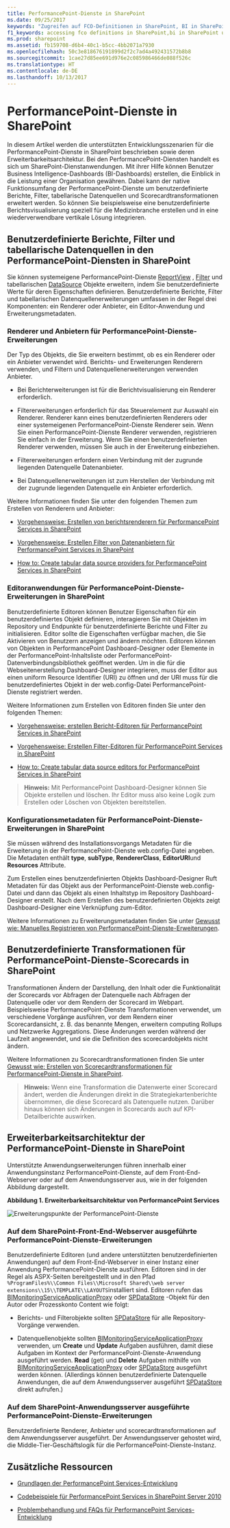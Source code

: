 ```yaml
---
title: PerformancePoint-Dienste in SharePoint
ms.date: 09/25/2017
keywords: "Zugreifen auf FCO-Definitionen in SharePoint, BI in SharePoint mithilfe der PerformancePoint-Dienste, Business Intelligence in SharePoint, Business Intelligence mithilfe der PerformancePoint-Dienste in SharePoint, Erstellen von Scorecardtransformationen mit PerformancePoint-Diensten in SharePoint, benutzerdefinierte Filtersteuerelemente in SharePoint, benutzerdefinierte PerformancePoint-Erweiterungen, Anpassen von PerformancePoint in SharePoint, Erstellen von Datenquellen in SharePoint, DLL-Dateien für die PerformancePoint-Entwicklung, Erweitern von PerformancePoint-Diensten für SharePoint, FCOs in SharePoint PerformancePoint, Filtererstellung in SharePoint, Filter als FCOs in PPS PerformancePoint, erste Schritte mit den PerformancePoint-Diensten, Integrieren der PerformancePoint-Dienste in SharePoint, PerformancePoint-Assemblys für Entwicklungsprojekte, benutzerdefinierte PerformancePoint-Datenquellen, benutzerdefinierte PerformancePoint-Filter, benutzerdefinierte PerformancePoint-Berichte, benutzerdefinierte PerformancePoint-Scorecardtransformationen, PerformancePoint-Entwicklungsszenarien, Entwickeln von PerformancePoint-Diensten, Entwicklungsszenarien für PerformancePoint-Dienste, Programmieren von PerformancePoint-Diensten, SDK für PerformancePoint-Dienste, benutzerdefinierte PPS-Dashboards in SharePoint, PPS-Entwicklung, PPS-Programmierung, PPS-SDK, Erstellen von Berichten in SharePoint, Berichtsrenderer in SharePoint, SharePoint-Dienstanwendung PerformancePoint"
f1_keywords: accessing fco definitions in SharePoint,bi in SharePoint using performancepoint services,business intelligence in SharePoint,business intelligence using performancepoint services in SharePoint,create scorecard transforms using performancepoint in SharePoint,custom filter control in SharePoint,custom performancepoint extensions,customize performancepoint in sharepoint,data source creation in SharePoint,dlls used for performancepoint development,extending performancepoint services for sharepoint,fcos in sharepoint performancepoint,filter creation in SharePoint,filters as fcos in pps performancepoint,getting started with performancepoint services,integration of performancepoint services in sharepoint,performancepoint assemblies used in development,performancepoint custom data sources,performancepoint custom filters,performancepoint custom reports,performancepoint custom scorecard transforms,performancepoint development scenarios,performancepoint services development,performancepoint services development scenarios,performancepoint services programming,performancepoint services sdk,pps custom dashboards in SharePoint,pps development,pps programming,pps sdk,report creation in SharePoint,report renderer in SharePoint,SharePoint service application PerformancePoint
ms.prod: sharepoint
ms.assetid: fb159708-d6b4-40c1-b5cc-4bb2071a7930
ms.openlocfilehash: 50c3e818676191899d2f2c7ad4a492431572b8b8
ms.sourcegitcommit: 1cae27d85ee691d976e2c085986466de088f526c
ms.translationtype: HT
ms.contentlocale: de-DE
ms.lasthandoff: 10/13/2017
---
```

# <a name="performancepoint-services-in-sharepoint"></a>PerformancePoint-Dienste in SharePoint
In diesem Artikel werden die unterstützten Entwicklungsszenarien für die PerformancePoint-Dienste in SharePoint beschrieben sowie deren Erweiterbarkeitsarchitektur.
Bei den PerformancePoint-Diensten handelt es sich um SharePoint-Dienstanwendungen. Mit ihrer Hilfe können Benutzer Business Intelligence-Dashboards (BI-Dashboards) erstellen, die Einblick in die Leistung einer Organisation gewähren. Dabei kann der native Funktionsumfang der PerformancePoint-Dienste um benutzerdefinierte Berichte, Filter, tabellarische Datenquellen und Scorecardtransformationen erweitert werden. So können Sie beispielsweise eine benutzerdefinierte Berichtsvisualisierung speziell für die Medizinbranche erstellen und in eine wiederverwendbare vertikale Lösung integrieren.
  
    
    


## <a name="custom-performancepoint-services-reports-filters-and-tabular-data-sources-in-sharepoint"></a>Benutzerdefinierte Berichte, Filter und tabellarische Datenquellen in den PerformancePoint-Diensten in SharePoint
<a name="bkmk_CreateCustomObjects"> </a>

Sie können systemeigene PerformancePoint-Dienste  [ReportView](https://msdn.microsoft.com/library/Microsoft.PerformancePoint.Scorecards.ReportView.aspx) , [Filter](https://msdn.microsoft.com/library/Microsoft.PerformancePoint.Scorecards.Filter.aspx) und tabellarischen [DataSource](https://msdn.microsoft.com/library/Microsoft.PerformancePoint.Scorecards.DataSource.aspx) Objekte erweitern, indem Sie benutzerdefinierte Werte für deren Eigenschaften definieren. Benutzerdefinierte Berichte, Filter und tabellarischen Datenquellenerweiterungen umfassen in der Regel drei Komponenten: ein Renderer oder Anbieter, ein Editor-Anwendung und Erweiterungsmetadaten.
  
    
    

### <a name="renderers-and-providers-for-performancepoint-services-extensions"></a>Renderer und Anbietern für PerformancePoint-Dienste-Erweiterungen

Der Typ des Objekts, die Sie erweitern bestimmt, ob es ein Renderer oder ein Anbieter verwendet wird. Berichts- und Erweiterungen Renderern verwenden, und Filtern und Datenquellenerweiterungen verwenden Anbieter.
  
    
    

- Bei Berichterweiterungen ist für die Berichtvisualisierung ein Renderer erforderlich. 
    
  
- Filtererweiterungen erforderlich für das Steuerelement zur Auswahl ein Renderer. Renderer kann eines benutzerdefinierten Renderers oder einer systemeigenen PerformancePoint-Dienste Renderer sein. Wenn Sie einen PerformancePoint-Dienste Renderer verwenden, registrieren Sie einfach in der Erweiterung. Wenn Sie einen benutzerdefinierten Renderer verwenden, müssen Sie auch in der Erweiterung einbeziehen.
    
  
- Filtererweiterungen erfordern einen Verbindung mit der zugrunde liegenden Datenquelle Datenanbieter.
    
  
- Bei Datenquellenerweiterungen ist zum Herstellen der Verbindung mit der zugrunde liegenden Datenquelle ein Anbieter erforderlich.
    
  
Weitere Informationen finden Sie unter den folgenden Themen zum Erstellen von Renderern und Anbieter:
  
    
    

-  [Vorgehensweise: Erstellen von berichtsrenderern für PerformancePoint Services in SharePoint](how-to-create-report-renderers-for-performancepoint-services-in-sharepoint.md)
    
  
-  [Vorgehensweise: Erstellen Filter von Datenanbietern für PerformancePoint Services in SharePoint](how-to-create-filter-data-providers-for-performancepoint-services-in-sharepoint.md)
    
  
-  [How to: Create tabular data source providers for PerformancePoint Services in SharePoint](how-to-create-tabular-data-source-providers-for-performancepoint-services-in-sha.md)
    
  

### <a name="editor-applications-for-performancepoint-services-extensions-in-sharepoint"></a>Editoranwendungen für PerformancePoint-Dienste-Erweiterungen in SharePoint

Benutzerdefinierte Editoren können Benutzer Eigenschaften für ein benutzerdefiniertes Objekt definieren, interagieren Sie mit Objekten im Repository und Endpunkte für benutzerdefinierte Berichte und Filter zu initialisieren. Editor sollte die Eigenschaften verfügbar machen, die Sie Aktivieren von Benutzern anzeigen und ändern möchten. Editoren können von Objekten in PerformancePoint Dashboard-Designer oder Elemente in der PerformancePoint-Inhaltsliste oder PerformancePoint-Datenverbindungsbibliothek geöffnet werden. Um in die für die Webseitenerstellung Dashboard-Designer integrieren, muss der Editor aus einen uniform Resource Identifier (URI) zu öffnen und der URI muss für die benutzerdefiniertes Objekt in der web.config-Datei PerformancePoint-Dienste registriert werden.
  
    
    
Weitere Informationen zum Erstellen von Editoren finden Sie unter den folgenden Themen:
  
    
    

-  [Vorgehensweise: erstellen Bericht-Editoren für PerformancePoint Services in SharePoint](how-to-create-report-editors-for-performancepoint-services-in-sharepoint.md)
    
  
-  [Vorgehensweise: Erstellen Filter-Editoren für PerformancePoint Services in SharePoint](how-to-create-filter-editors-for-performancepoint-services-in-sharepoint.md)
    
  
-  [How to: Create tabular data source editors for PerformancePoint Services in SharePoint](how-to-create-tabular-data-source-editors-for-performancepoint-services-in-share.md)
    
  

> **Hinweis:** Mit PerformancePoint Dashboard-Designer können Sie Objekte erstellen und löschen. Ihr Editor muss also keine Logik zum Erstellen oder Löschen von Objekten bereitstellen. 
  
    
    


### <a name="configuration-metadata-for-performancepoint-services-extensions-in-sharepoint"></a>Konfigurationsmetadaten für PerformancePoint-Dienste-Erweiterungen in SharePoint

Sie müssen während des Installationsvorgangs Metadaten für die Erweiterung in der PerformancePoint-Dienste web.config-Datei angeben. Die Metadaten enthält **type**, **subType**, **RendererClass**, **EditorURI**und **Resources** Attribute.
  
    
    
Zum Erstellen eines benutzerdefinierten Objekts Dashboard-Designer Ruft Metadaten für das Objekt aus der PerformancePoint-Dienste web.config-Datei und dann das Objekt als einen Inhaltstyp im Repository Dashboard-Designer erstellt. Nach dem Erstellen des benutzerdefinierten Objekts zeigt Dashboard-Designer eine Verknüpfung zum-Editor.
  
    
    
Weitere Informationen zu Erweiterungsmetadaten finden Sie unter [Gewusst wie: Manuelles Registrieren von PerformancePoint-Dienste-Erweiterungen](http://msdn.microsoft.com/library/3aa6d340-4b05-46b3-9648-2b6e18e04e09%28Office.15%29.aspx).
  
    
    

## <a name="custom-transforms-for-performancepoint-services-scorecards-in-sharepoint"></a>Benutzerdefinierte Transformationen für PerformancePoint-Dienste-Scorecards in SharePoint
<a name="bkmk_CreateCustomObjects"> </a>

Transformationen Ändern der Darstellung, den Inhalt oder die Funktionalität der Scorecards vor Abfragen der Datenquelle nach Abfragen der Datenquelle oder vor dem Rendern der Scorecard im Webpart. Beispielsweise PerformancePoint-Dienste Transformationen verwendet, um verschiedene Vorgänge ausführen, vor dem Rendern einer Scorecardansicht, z. B. das benannte Mengen, erweitern computing Rollups und Netzwerke Aggregations. Diese Änderungen werden während der Laufzeit angewendet, und sie die Definition des scorecardobjekts nicht ändern.
  
    
    
Weitere Informationen zu Scorecardtransformationen finden Sie unter [Gewusst wie: Erstellen von Scorecardtransformationen für PerformancePoint-Dienste in SharePoint](how-to-create-scorecard-transforms-for-performancepoint-services-in-sharepoint-2.md).
  
    
    

> **Hinweis:** Wenn eine Transformation die Datenwerte einer Scorecard ändert, werden die Änderungen direkt in die Strategiekartenberichte übernommen, die diese Scorecard als Datenquelle nutzen. Darüber hinaus können sich Änderungen in Scorecards auch auf KPI-Detailberichte auswirken. 
  
    
    


## <a name="extensibility-architecture-for-performancepoint-services-in-sharepoint"></a>Erweiterbarkeitsarchitektur der PerformancePoint-Dienste in SharePoint
<a name="bkmk_PerfPointArch"> </a>

Unterstützte Anwendungserweiterungen führen innerhalb einer Anwendungsinstanz PerformancePoint-Dienste, auf dem Front-End-Webserver oder auf dem Anwendungsserver aus, wie in der folgenden Abbildung dargestellt.
  
    
    

**Abbildung 1. Erweiterbarkeitsarchitektur von PerformancePoint Services**

  
    
    

  
    
    
![Erweiterungspunkte der PerformancePoint-Dienste](../images/SPS14_PerfPoint_ArchOverview.gif)
  
    
    

### <a name="performancepoint-services-extensions-that-run-on-the-sharepoint-front-end-web-server"></a>Auf dem SharePoint-Front-End-Webserver ausgeführte PerformancePoint-Dienste-Erweiterungen

Benutzerdefinierte Editoren (und andere unterstützten benutzerdefinierten Anwendungen) auf dem Front-End-Webserver in einer Instanz einer Anwendung PerformancePoint-Dienste ausführen. Editoren sind in der Regel als ASPX-Seiten bereitgestellt und in den Pfad  `%ProgramFiles%\\Common Files\\Microsoft Shared\\web server extensions\\15\\TEMPLATE\\LAYOUTS`installiert sind. Editoren rufen das  [BIMonitoringServiceApplicationProxy](https://msdn.microsoft.com/library/Microsoft.PerformancePoint.Scorecards.BIMonitoringServiceApplicationProxy.aspx) oder [SPDataStore](https://msdn.microsoft.com/library/Microsoft.PerformancePoint.Scorecards.Store.SPDataStore.aspx) -Objekt für den Autor oder Prozesskonto Content wie folgt:
  
    
    

- Berichts- und Filterobjekte sollten  [SPDataStore](https://msdn.microsoft.com/library/Microsoft.PerformancePoint.Scorecards.Store.SPDataStore.aspx) für alle Repository-Vorgänge verwenden.
    
  
- Datenquellenobjekte sollten  [BIMonitoringServiceApplicationProxy](https://msdn.microsoft.com/library/Microsoft.PerformancePoint.Scorecards.BIMonitoringServiceApplicationProxy.aspx) verwenden, um **Create** und **Update** Aufgaben ausführen, damit diese Aufgaben im Kontext der PerformancePoint-Dienste-Anwendung ausgeführt werden. **Read** (get) und **Delete** Aufgaben mithilfe von [BIMonitoringServiceApplicationProxy](https://msdn.microsoft.com/library/Microsoft.PerformancePoint.Scorecards.BIMonitoringServiceApplicationProxy.aspx) oder [SPDataStore](https://msdn.microsoft.com/library/Microsoft.PerformancePoint.Scorecards.Store.SPDataStore.aspx) ausgeführt werden können. (Allerdings können benutzerdefinierte Datenquelle Anwendungen, die auf dem Anwendungsserver ausgeführt [SPDataStore](https://msdn.microsoft.com/library/Microsoft.PerformancePoint.Scorecards.Store.SPDataStore.aspx) direkt aufrufen.)
    
  

### <a name="performancepoint-services-extensions-that-run-on-the-sharepoint-application-server"></a>Auf dem SharePoint-Anwendungsserver ausgeführte PerformancePoint-Dienste-Erweiterungen

Benutzerdefinierte Renderer, Anbieter und scorecardtransformationen auf dem Anwendungsserver ausgeführt. Der Anwendungsserver gehostet wird, die Middle-Tier-Geschäftslogik für die PerformancePoint-Dienste-Instanz.
  
    
    

## <a name="additional-resources"></a>Zusätzliche Ressourcen
<a name="bkmk_AdditionalResources"> </a>


-  [Grundlagen der PerformancePoint Services-Entwicklung](http://msdn.microsoft.com/library/5d2c183b-95f8-4930-b6d0-f3ffe1ee166e%28Office.15%29.aspx)
    
  
-  [Codebeispiele für PerformancePoint Services in SharePoint Server 2010](http://msdn.microsoft.com/library/97f0cbd4-03ef-44f8-9869-699df9d9c97f%28Office.15%29.aspx)
    
  
-  [Problembehandlung und FAQs für PerformancePoint Services-Entwicklung](http://msdn.microsoft.com/library/a90156e2-0522-46a1-9fc9-b6c8d2fffad7%28Office.15%29.aspx)
    
  

